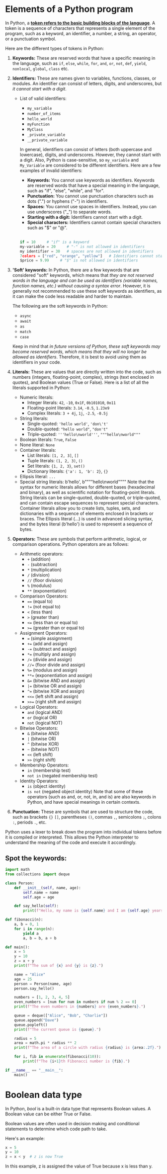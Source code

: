 # Elements of a Python program
In Python, a <u><b>token refers to the basic building blocks of the language</b></u>. A token is a sequence of characters that represents a single element of the program, such as a keyword, an identifier, a number, a string, an operator, or a punctuation symbol.

Here are the different types of tokens in Python:

 1. **Keywords:** These are reserved words that have a specific meaning in the language, such as `if`, `else`, `while`, `for`, `and`, `or`, `not`, `def`, `yield`, `nonlocal`, `global`, `class` etc.

 2. **Identifiers:** These are names given to variables, functions, classes, or modules. An identifier can consist of letters, digits, and underscores, but *it cannot start with a digit*.
	 - List of valid identifiers:
		 - `my_variable`
		 - `number_of_items`
		 - `hello_world`
		 - `myFunction`
	     - `MyClass`
		 - `_private_variable`
		 - `__private_variable`

		In general, identifiers can consist of letters (both uppercase and lowercase), digits, and underscores. However, they cannot start with a digit. Also, Python is case-sensitive, so `my_variable` and `My_Variable` are considered to be different identifiers. Here are a few examples of invalid identifiers:
		- **Keywords:** You cannot use keywords as identifiers. Keywords are reserved words that have a special meaning in the language, such as "if", "else", "while", and "for".
	    - **Punctuation:** You cannot use punctuation characters such as dots (".") or hyphens ("-") in identifiers.
        - **Spaces:** You cannot use spaces in identifiers. Instead, you can use underscores ("_") to separate words.
        - **Starting with a digit:** Identifiers cannot start with a digit.
        - **Special characters:** Identifiers cannot contain special characters such as "$" or "@".
        <br />
	
		```py
		if = 10     # "if" is a keyword
		my-variable = 20     # "-" is not allowed in identifiers
		my identifier = 30   # spaces are not allowed in identifiers
		7colors = ["red", "orange", "yellow"]   # Identifiers cannot start with a digit
		$price = 9.99     # "$" is not allowed in identifiers
		```

 3. **'Soft' keywords:**  In Python, there are a few keywords that are considered "soft" keywords, which means that *they are not reserved words in the language and can be used as identifiers (variable names, function names, etc.) without causing a syntax error*. However, it is generally not recommended to use these soft keywords as identifiers, as it can make the code less readable and harder to maintain.

	The following are the soft keywords in Python:
	 - `async`
	 - `await`
	 - `as`
	 - `match`
	 - `case`

	Keep in mind that *in future versions of Python, these soft keywords may become reserved words, which means that they will no longer be allowed as identifiers*. Therefore, it is best to avoid using them as identifiers in your code.

 4. **Literals:** These are values that are directly written into the code, such as numbers (integers, floating-point, complex), strings (text enclosed in quotes), and Boolean values (True or False). Here is a list of all the literals supported in Python:

	- Numeric literals:
		- Integer literals: `42`, `-10`, `0x1F`, `0b101010`, `0o11`
		- Floating-point literals: `3.14`, `-0.5`, `1.23e9`
		- Complex literals: `3 + 4j`, `1j`, `-2.5`, `-0.5j`
	- String literals:
		- Single-quoted: `'hello world'`, `'don\'t'`
		- Double-quoted: `"hello world"`, `"don't"`
		- Triple-quoted: `'''hello\nworld'''`, `"""hello\nworld"""`
	- Boolean literals: `True`, `False`
	- None literal: `None`
	- Container literals:
		- List literals: `[1, 2, 3]`, `[]`
		- Tuple literals: `(1, 2, 3)`, `()`
		- Set literals: `{1, 2, 3}`, `set()`
		- Dictionary literals: `{'a': 1, 'b': 2}`, `{}`
	- Ellipsis literal: `...`
	- Special string literals: b'hello', b""""hello\nworld""""
Note that the syntax for numeric literals allows for different bases (hexadecimal and binary), as well as scientific notation for floating-point literals. String literals can be single-quoted, double-quoted, or triple-quoted, and can contain escape sequences to represent special characters. Container literals allow you to create lists, tuples, sets, and dictionaries with a sequence of elements enclosed in brackets or braces. The Ellipsis literal (...) is used in advanced slicing syntax, and the bytes literal (b'hello') is used to represent a sequence of bytes.

 5. **Operators:** These are symbols that perform arithmetic, logical, or comparison operations. Python operators are as follows:
	- Arithmetic operators:
		- `+` (addition)
		- `-` (subtraction)
		- `*` (multiplication)
		- `/` (division)
		- `//` (floor division)
		- `%` (modulus)
		- `**` (exponentiation)
	- Comparison Operators:
		- `==` (equal to)
		- `!=` (not equal to)
		- `<` (less than)
		- `>` (greater than)
		- `<=` (less than or equal to)
		- `>=` (greater than or equal to)
	- Assignment Operators:
		- `=` (simple assignment)
		- `+=` (add and assign)
		- `-=` (subtract and assign)
		- `*=` (multiply and assign)
		- `/=` (divide and assign)
		- `//=` (floor divide and assign)
		- `%=` (modulus and assign)
		- `**=` (exponentiation and assign)
		- `&=` (bitwise AND and assign)
		- `|=` (bitwise OR and assign)
		- `^=` (bitwise XOR and assign)
		- `<<=` (left shift and assign)
		- `>>=` (right shift and assign)
	- Logical Operators:
		- `and` (logical AND)
		- `or` (logical OR)
		- `not` (logical NOT)
	- Bitwise Operators:
		- `&` (bitwise AND)
		- `|` (bitwise OR)
		- `^` (bitwise XOR)
		- `~` (bitwise NOT)
		- `<<` (left shift)
		- `>>` (right shift)
	- Membership Operators:
		- `in` (membership test)
		- `not in` (negated membership test)
	- Identity Operators:
		- `is` (object identity)
		- `is not` (negated object identity)
		Note that some of these operators (such as and, or, not, in, and is) are also keywords in Python, and have special meanings in certain contexts.

 6. **Punctuation:** These are symbols that are used to structure the code, such as brackets `{}` `[]`, parentheses `()`, commas `,`, semicolons `;`, colons `:`, periods `.`, etc.

Python uses a lexer to break down the program into individual tokens before it is compiled or interpreted. This allows the Python interpreter to understand the meaning of the code and execute it accordingly.

## Spot the keywords:
```py
import math
from collections import deque

class Person:
    def __init__(self, name, age):
        self.name = name
        self.age = age

    def say_hello(self):
        print(f"Hello, my name is {self.name} and I am {self.age} years old.")

def fibonacci(n):
    a, b = 0, 1
    for i in range(n):
        yield a
        a, b = b, a + b

def main():
    x = 5
    y = 10
    z = x + y
    print(f"The sum of {x} and {y} is {z}.")

    name = "Alice"
    age = 25
    person = Person(name, age)
    person.say_hello()

    numbers = [1, 2, 3, 4, 5]
    even_numbers = [num for num in numbers if num % 2 == 0]
    print(f"The even numbers in {numbers} are {even_numbers}.")

    queue = deque(["Alice", "Bob", "Charlie"])
    queue.append("Dave")
    queue.popleft()
    print(f"The current queue is {queue}.")

    radius = 5
    area = math.pi * radius ** 2
    print(f"The area of a circle with radius {radius} is {area:.2f}.")

    for i, fib in enumerate(fibonacci(10)):
        print(f"The {i+1}th Fibonacci number is {fib}.")

if __name__ == "__main__":
    main()
```

# Boolean data type
In Python, *bool* is a built-in data type that represents Boolean values. A Boolean value can be either True or False.

Boolean values are often used in decision making and conditional statements to determine which code path to take.

Here's an example:

```python
x = 5
y = 10
z = x < y  # z is now True
```

In this example, z is assigned the value of True because x is less than y.


